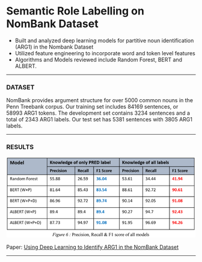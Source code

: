 # Semantic Role Labelling on NomBank Dataset
 
* Built and analyzed deep learning models for partitive noun identification (ARG1) in the Nombank Dataset
* Utilized feature engineering to incorporate word and token level features
* Algorithms and Models reviewed include Random Forest, BERT and ALBERT.

---
### DATASET

NomBank provides argument structure for over 5000 common nouns in the Penn Treebank corpus.
Our training set includes 84169 sentences, or
58993 ARG1 tokens. The development set
contains 3234 sentences and a total of 2343
ARG1 labels. Our test set has 5381 sentences
with 3805 ARG1 labels.

---

### RESULTS
![Results](Results.png)

Paper: <a href="https://drive.google.com/file/d/1yO2YSyqY0WQLRvJILtg5eVvgV9KrLa6D/view?usp=sharing" target="_blank">Using Deep Learning to Identify ARG1 in the NomBank Dataset </a>

---
